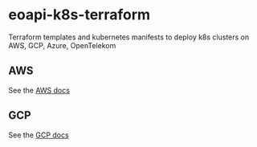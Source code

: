 # eoapi-k8s-terraform
Terraform templates and kubernetes manifests to deploy k8s clusters on AWS, GCP, Azure, OpenTelekom

## AWS

See the [AWS docs](./docs/aws.md)

## GCP

See the [GCP docs](./docs/gcp.md)